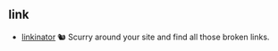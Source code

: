## link

- [linkinator](https://github.com/JustinBeckwith/linkinator) 🐿 Scurry around your site and find all those broken links. 